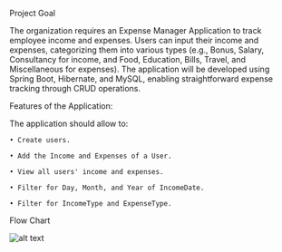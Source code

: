 Project Goal

The organization requires an Expense Manager Application to track employee income and expenses. Users can input their income and expenses, categorizing them into various types (e.g., Bonus, Salary, Consultancy for income, and Food, Education, Bills, Travel, and Miscellaneous for expenses). The application will be developed using Spring Boot, Hibernate, and MySQL, enabling straightforward expense tracking through CRUD operations.

Features of the Application:

The application should allow to:

    • Create users.

    • Add the Income and Expenses of a User.

    • View all users' income and expenses.

    • Filter for Day, Month, and Year of IncomeDate.

    • Filter for IncomeType and ExpenseType.

Flow Chart 

![alt text](![image](https://github.com/Vishesh-Jindal/ExpenseManager/assets/84375861/1f351125-b10f-495b-b780-170cef256cc7))
